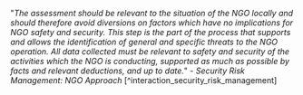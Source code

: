"*The assessment should be relevant to the situation of the NGO locally and should therefore avoid diversions on factors which have no implications for NGO safety and security. This step is the part of the process that supports and allows the identification of general and specific threats to the NGO operation. All data collected must be relevant to safety and security of the activities which the NGO is conducting, supported as much as possible by facts and relevant deductions, and up to date.*" - _Security Risk Management: NGO Approach_ [^interaction_security_risk_management]

